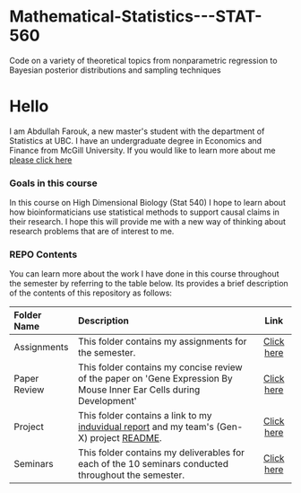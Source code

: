 # Mathematical-Statistics---STAT-560
Code on a variety of theoretical topics from nonparametric regression to Bayesian posterior distributions and sampling techniques


# Hello

I am Abdullah Farouk, a new master's student with the department of Statistics at UBC. I have an undergraduate degree in Economics and Finance from McGill University. If you would like to learn more about me [please click here](https://www.linkedin.com/in/abdullah-farouk-a81a237a/)

### Goals in this course
In this course on High Dimensional Biology (Stat 540) I hope to learn about how bioinformaticians use statistical methods to support causal claims in their research. I hope this will provide me with a new way of thinking about research problems that are of interest to me. 

### REPO Contents
You can learn more about the work I have done in this course throughout the semester by referring to the table below. Its provides a brief description of the contents of this repository as follows: 


Folder Name | Description | Link
:------------ | :------------------------ | :----------------------------------:
Assignments | This folder contains my assignments for the semester. | [Click here](https://github.com/STAT540-UBC/zz_farouk-abdullah_STAT540_2018/tree/master/Assignments)
Paper Review | This folder contains my concise review of the paper on 'Gene Expression By Mouse Inner Ear Cells during Development' | [Click here](https://github.com/STAT540-UBC/zz_farouk-abdullah_STAT540_2018/blob/master/Paper%20Review/Paper_Review.md)
Project | This folder contains a link to my [induvidual report](https://github.com/STAT540-UBC/zz_farouk-abdullah_STAT540_2018/blob/master/Project/Abdullah_Farouk_report.md) and my team's (Gen-X) project [README](https://github.com/STAT540-UBC/zz_farouk-abdullah_STAT540_2018/blob/master/Project/README.md). | [Click here](https://github.com/STAT540-UBC/zz_farouk-abdullah_STAT540_2018/tree/master/Project)
Seminars | This folder contains my deliverables for each of the 10 seminars conducted throughout the semester. | [Click here](https://github.com/STAT540-UBC/zz_farouk-abdullah_STAT540_2018/tree/master/Seminars)

